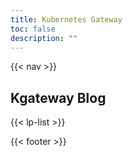 ```yaml
---
title: Kubernetes Gateway
toc: false
description: ""
---
```


{{< nav >}}

<section class="bg-primary-bg text-white font-primary pb-[4.375rem] lg:pb-28 px-4 lg:px-12 xl:px-25 bg-[url(/hero-background.svg)] bg-center bg-no-repeat pt-[9.875rem] lg:pt-50 bg-[length:61.85319rem_60.14119rem] lg:bg-auto">
  <div class="mx-auto max-w-[1440px] flex flex-row justify-center">
    <h1 class="text-[2.1875rem] lg:text-[4.0625rem] font-semibold leading-[2.40625rem] lg:leading-[4.46875rem]">
      Kgateway Blog
    </h1>
  </div>
</section>

{{< lp-list >}}

{{< footer >}}